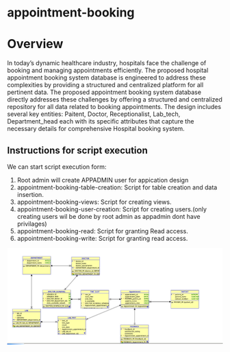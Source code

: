 # appointment-booking


# Overview

In today’s dynamic healthcare industry, hospitals face the challenge of booking and managing appointments efficiently. The proposed hospital appointment booking system database is engineered to address these complexities by providing a structured and centralized platform for all pertinent data. The proposed appointment booking system database directly addresses these challenges by offering a structured and centralized repository for all data related to booking appointments. The design includes several key entities: Paitent, Doctor, Receptionalist, Lab_tech, Department_head each with its specific attributes that capture the necessary details for comprehensive Hospital booking system.

## Instructions for script execution

We can start script execution form:
1. Root admin will create APPADMIN user for appication design
2. appointment-booking-table-creation: Script for table creation and data insertion.
3. appointment-booking-views: Script for creating views.
4. appointment-booking-user-creation: Script for creating users.(only creating users wil be done by root admin as appadmin dont have privilages)
5. appointment-booking-read: Script for granting Read access.
6. appointment-booking-write: Script for granting read access.


![alt text](image-3.png)
